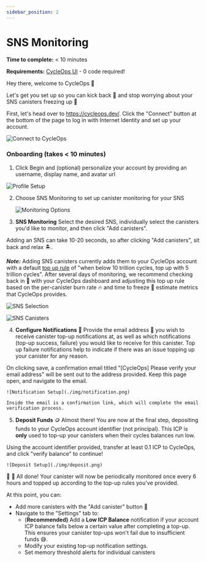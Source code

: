 ```yaml
---
sidebar_position: 2
---
```


# SNS Monitoring

**Time to complete:** < 10 minutes

**Requirements:** [CycleOps UI](https://cycleops.dev) - 0 code required!

Hey there, welcome to CycleOps 👋

Let's get you set up so you can kick back 🍺 and stop worrying about your SNS canisters freezing up 🥶

First, let's head over to https://cycleops.dev/. Click the "Connect" button at the bottom of the page to log in with Internet Identity and set up your account.

![Connect to CycleOps](./img/connect.png)

### Onboarding (takes < 10 minutes)

1. Click Begin and (optional) personalize your account by providing an username, display name, and avatar url

![Profile Setup](./img/profile.png)

2. Choose SNS Monitoring to set up canister monitoring for your SNS

   ![Monitoring Options](./img/monitoring.png)

3. **SNS Monitoring**
   Select the desired SNS, individually select the canisters you'd like to monitor, and then click "Add canisters".

Adding an SNS can take 10-20 seconds, so after clicking "Add canisters", sit back and relax 🏝️.

**_Note:_** Adding SNS canisters currently adds them to your CycleOps account with a default [top up rule](./basics/topup-rules) of "when below 10 trillion cycles, top up with 5 trillion cycles". After several days of monitoring, we recommend checking back in 👀 with your CycleOps dashboard and adjusting this top up rule based on the per-canister burn rate 🔥 and time to freeze 🥶 estimate metrics that CycleOps provides.

![SNS Selection](./img/sns.png)

![SNS Canisters](./img/sns-canisters.png)

4. **Configure Notifications** 🔔
   Provide the email address 📩 you wish to receive canister top-up notifications at, as well as which notifications (top-up success, failure) you would like to receive for this canister. Top up failure notifications help to indicate if there was an issue topping up your canister for any reason.

On clicking save, a confirmation email titled "[CycleOps] Please verify your email address" will be sent out to the address provided. Keep this page open, and navigate to the email.

    ![Notification Setup](./img/notification.png)

    Inside the email is a confirmation link, which will complete the email verification process.

5. **Deposit Funds** 🪙
   Almost there! You are now at the final step, depositing funds to your CycleOps account identifier (not principal). This ICP is **only** used to top-up your canisters when their cycles balances run low.

Using the account identifier provided, transfer at least 0.1 ICP to CycleOps, and click "verify balance" to continue!

    ![Deposit Setup](./img/deposit.png)

🎉 🍻 All done! Your canister will now be periodically monitored once every 6 hours and topped up according to the top-up rules you've provided.

At this point, you can:

- Add more canisters with the "Add canister" button 🚀
- Navigate to the "Settings" tab to:
  - (**Recommended)** Add a **Low ICP Balance** notification if your account ICP balance falls below a certain value after completing a top-up. This ensures your canister top-ups won't fail due to insufficient funds 😅.
  - Modify your existing top-up notification settings.
  - Set memory threshold alerts for individual canisters
